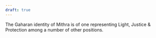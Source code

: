 ```yaml
---
draft: true
---
```

The Gaharan identity of Mithra is of one representing Light, Justice & Protection among a number of other positions.

